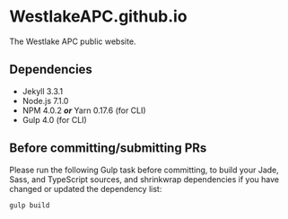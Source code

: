 # WestlakeAPC.github.io
The Westlake APC public website.

## Dependencies

- Jekyll 3.3.1
- Node.js 7.1.0
- NPM 4.0.2 _**or**_ Yarn 0.17.6 (for CLI)
- Gulp 4.0 (for CLI)

## Before committing/submitting PRs

Please run the following Gulp task before committing, to build your Jade, Sass, and TypeScript sources, and shrinkwrap dependencies if you have changed or updated the dependency list:

```bash
gulp build
````
